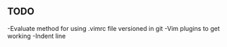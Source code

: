 ## TODO

-Evaluate method for using .vimrc file versioned in git
-Vim plugins to get working
    -Indent line
